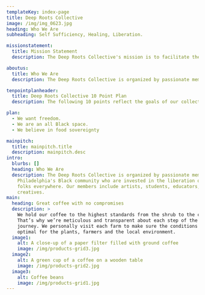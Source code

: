 ```yaml
---
templateKey: index-page
title: Deep Roots Collective
image: /img/img_0623.jpg
heading: Who We Are
subheading: Self Sufficiency, Healing, Liberation.

missionstatement:
  title: Mission Statement
  description: The Deep Roots Collective's mission is to facilitate the divestment of African descendent peoples from racist capitalist institutions and empower these communities to move toward self-sufficiency, healing and liberation. We do this through community programming that provides free access to political, historical and agricultural education.

aboutus:
  title: Who We Are
  description: The Deep Roots Collective is organized by passionate members of Philadelphia's Black community who are invested in the liberation of Black folks everywhere. Our members include artists, students, educators, and creatives.

tenpointplanheader:
  title: Deep Roots Collective 10 Point Plan
  description: The following 10 points reflect the goals of our collective, which is to grasp injustice at the root in order to create freedom for our community. These points reflect the means through which we will work toward our mission of achieving Black Liberation through cooperative self-sufficiency. We will center these following points as a guide for how we will interact, engage and collaborate with one another in our community through educational, recreational and agricultural programming. We will help our communities learn to build autonomy with one another while engaging in dynamic relationships built on mutual respect and care while being deeply rooted in the radical politics of self and collective determination.

plan:
  - We want freedom.
  - We are an all Black space.
  - We believe in food sovereignty

mainpitch:
  title: mainpitch.title
  description: mainpitch.desc
intro:
  blurbs: []
  heading: Who We Are
  description: The Deep Roots Collective is organized by passionate members of
    Philadelphia's Black community who are invested in the liberation of Black
    folks everywhere. Our members include artists, students, educators, and
    creatives.
main:
  heading: Great coffee with no compromises
  description: >
    We hold our coffee to the highest standards from the shrub to the cup.
    That’s why we’re meticulous and transparent about each step of the coffee’s
    journey. We personally visit each farm to make sure the conditions are
    optimal for the plants, farmers and the local environment.
  image1:
    alt: A close-up of a paper filter filled with ground coffee
    image: /img/products-grid3.jpg
  image2:
    alt: A green cup of a coffee on a wooden table
    image: /img/products-grid2.jpg
  image3:
    alt: Coffee beans
    image: /img/products-grid1.jpg
---
```

